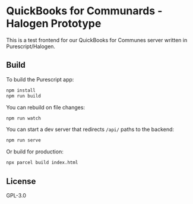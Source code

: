 # QuickBooks for Communards - Halogen Prototype

This is a test frontend for our QuickBooks for Communes server written in
Purescript/Halogen.


## Build

To build the Purescript app:

```sh
npm install
npm run build
```

You can rebuild on file changes:

```sh
npm run watch
```

You can start a dev server that redirects `/api/` paths to the backend:

```sh
npm run serve
```

Or build for production:

```sh
npx parcel build index.html
```


## License

GPL-3.0
